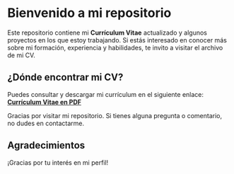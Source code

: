 # Bienvenido a mi repositorio

Este repositorio contiene mi **Currículum Vitae** actualizado y algunos proyectos en los que estoy trabajando. Si estás interesado en conocer más sobre mi formación, experiencia y habilidades, te invito a visitar el archivo de mi CV.

## ¿Dónde encontrar mi CV?

Puedes consultar y descargar mi currículum en el siguiente enlace:  
**[Currículum Vitae en PDF](CV_ASA.pdf)**

Gracias por visitar mi repositorio. Si tienes alguna pregunta o comentario, no dudes en contactarme.

## Agradecimientos

¡Gracias por tu interés en mi perfil!